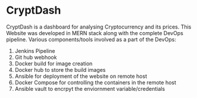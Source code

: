 # CryptDash

CryptDash is a dashboard for analysing Cryptocurrency and its prices. This Website was developed in MERN stack along with the complete DevOps pipeline.
Various components/tools involved as a part of the DevOps:
1. Jenkins Pipeline
2. Git hub webhook
3. Docker build for image creation
4. Docker hub to store the build images
5. Ansible for deployment of the website on remote host
6. Docker Compose for controlling the containers in the remote host
7. Ansible vault to encrpyt the enviornment variable/credentials
